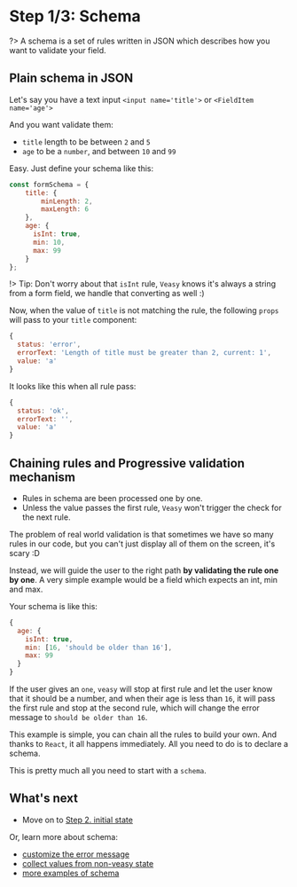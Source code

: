 # Step 1/3: Schema

?> A schema is a set of rules written in JSON which describes how you want to validate your field.

## Plain schema in JSON

Let's say you have a text input `<input name='title'>` or `<FieldItem name='age'>`

And you want validate them:

- `title` length to be between `2` and `5`
- `age` to be a `number`, and between `10` and `99`

Easy. Just define your schema like this:

```javascript
const formSchema = {
    title: {
        minLength: 2,
        maxLength: 6
    },
    age: {
      isInt: true,
      min: 10,
      max: 99
    }
};
```

!> Tip: Don't worry about that `isInt` rule, `Veasy` knows it's always a string from a form field, we handle that converting as well :)

Now, when the value of `title` is not matching the rule, the following `props` will pass to your `title` component:

```javascript
{
  status: 'error',
  errorText: 'Length of title must be greater than 2, current: 1',
  value: 'a'
}
```

It looks like this when all rule pass:

```javascript
{
  status: 'ok',
  errorText: '',
  value: 'a'
}
```

## Chaining rules and Progressive validation mechanism

- Rules in schema are been processed one by one.
- Unless the value passes the first rule, `Veasy` won't trigger the check for the next rule.

The problem of real world validation is that sometimes we have so many rules in our code, but you can't just display all of them on the screen, it's scary :D

Instead, we will guide the user to the right path **by validating the rule one by one**. A very simple example would be a field which expects an int, min and max.

Your schema is like this:

```javascript
{
  age: {
    isInt: true,
    min: [16, 'should be older than 16'],
    max: 99
  }
}
```

If the user gives an `one`, `veasy` will stop at first rule and let the user know that it should be a number, and when their age is less than `16`, it will pass the first rule and stop at the second rule, which will change the error message to `should be older than 16`.

This example is simple, you can chain all the rules to build your own. And thanks to `React`, it all happens immediately. All you need to do is to declare a schema.

This is pretty much all you need to start with a `schema`.

## What's next

- Move on to [Step 2. initial state](/initial-state)

Or, learn more about schema:

- [customize the error message](/customize-error-text)
- [collect values from non-veasy state](/collect-values)
- [more examples of schema](/more-examples)
